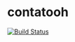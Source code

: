 # contatooh
[![Build Status](https://travis-ci.org/LucasPiresDev/contatooh.svg?branch=master)](https://travis-ci.org/LucasPiresDev/contatooh)
